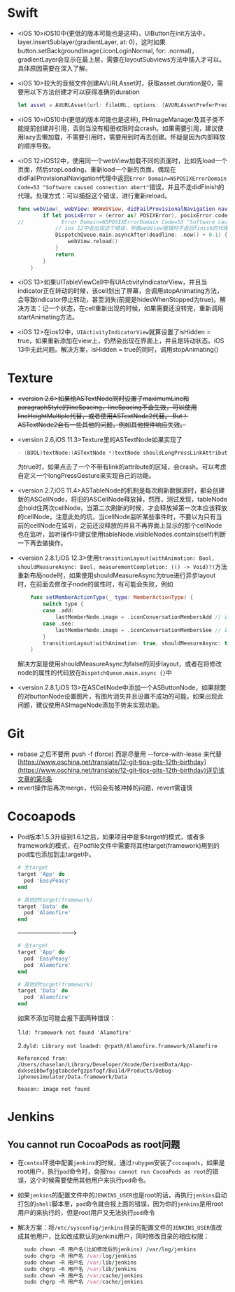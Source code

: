 # Swift

* <iOS 10>iOS10中(更低的版本可能也是这样)，UIButton在init方法中，layer.insertSublayer(gradientLayer, at: 0)，这时如果button.setBackgroundImage(.iconLoginNormal, for: .normal)，gradientLayer会显示在最上层，需要在layoutSubviews方法中插入才可以。具体原因需要在深入了解。

* <iOS 10>较大的音频文件创建AVURLAsset时，获取asset.duration是0，需要用以下方法创建才可以获得准确的duration

  ```swift
  let asset = AVURLAsset(url: fileURL, options: [AVURLAssetPreferPreciseDurationAndTimingKey: NSNumber(value: true)])
  ```

* <iOS 10>iOS10中(更低的版本可能也是这样), PHImageManager及其子类不能提前创建并引用，否则当没有相册权限时会crash。如果需要引用，建议使用lazy去懒加载，不需要引用时，需要用到时再去创建。怀疑是因为内部释放的顺序导致。

* <iOS 12>iOS12中，使用同一个webView加载不同的页面时，比如先load一个页面，然后stopLoading，重新load一个新的页面，偶现在didFailProvisionalNavigation代理中返回`Error Domain=NSPOSIXErrorDomain Code=53 "Software caused connection abort"`错误，并且不走didFinish的代理。处理方式：可以捕捉这个错误，进行重新reload。

  ```swift
  func webView(_ webView: WKWebView, didFailProvisionalNavigation navigation: WKNavigation!, withError error: Error) {
          if let posixError = (error as? POSIXError), posixError.code == .ECONNABORTED {
  //            Error Domain=NSPOSIXErrorDomain Code=53 "Software caused connection abort"
              // ios 12中会出现这个错误，导致webView报错时不返回finish的代理，导致UI一直转菊花中
              DispatchQueue.main.asyncAfter(deadline: .now() + 0.1) {
                  webView.reload()
              }
              return
          }
      }
  ```

* <iOS 13>如果UITableViewCell中有UIActivityIndicatorView，并且当indicator正在转动的时候，该cell划出了屏幕，会调用stopAnimating方法，会导致indicator停止转动，甚至消失(前提是hidesWhenStopped为true)。解决方法：记一个状态，在cell重新出现的时候，如果需要还没转完，重新调用startAnimating方法。

* <iOS 12>在ios12中，`UIActivityIndicatorView`就算设置了isHidden = true，如果重新添加在view上，仍然会出现在界面上，并且是转动状态。iOS 13中无此问题。解决方案，isHidden = true的同时，调用stopAnimating()

# Texture

* ~~<version 2.6>如果给ASTextNode同时设置了maximumLine和paragraphStyle的lineSpacing，lineSpacing不会生效，可以使用lineHeightMultiple代替，或者使用ASTextNode2代替。
  But！ASTextNode2会有一些其他的问题，例如其他控件响应失效。~~

* <version 2.6,iOS 11.3>Texture里的ASTextNode如果实现了

  ```swift
  - (BOOL)textNode:(ASTextNode *)textNode shouldLongPressLinkAttribute:(NSString *)attribute value:(id)value atPoint:(CGPoint)point;
  ```

  为true时，如果点击了一个不带有link的attribute的区域，会crash。可以考虑自定义一个longPressGesture来实现自己的功能。

* <version 2.7,iOS 11.4>ASTableNode的机制是每次刷新数据源时，都会创建新的ASCellNode，将旧的ASCellNode释放掉，然而，测试发现，tableNode会hold住两次cellNode，当第二次刷新的时候，才会释放掉第一次本应该释放的cellNode，注意此处的坑，当cellNode监听某些事件时，不要以为只有当前的cellNode在监听，之前还没释放的并且不再界面上显示的那个cellNode也在监听，监听操作中建议使用tableNode.visibleNodes.contains(self)判断一下再去做操作。

* <version 2.8.1,iOS 12.3>使用`transitionLayout(withAnimation: Bool, shouldMeasureAsync: Bool, measurementCompletion: (() -> Void)?)`方法重新布局node时，如果使用shouldMeasureAsync为true进行异步layout时，在前面去修改子node的属性时，有可能会失败，例如

  ```swift
      func setMemberActionType(_ type: MemberActionType) {
          switch type {
          case .add:
              lastMemberNode.image = .iconConversationMembersAdd // image的修改可能会失败
          case .see:
              lastMemberNode.image = .iconConversationMembersSee // image的修改可能会失败
          }
          transitionLayout(withAnimation: true, shouldMeasureAsync: true, measurementCompletion: nil)
      }
  ```

  解决方案是使用shouldMeasureAsync为false的同步layout，或者在将修改node的属性的代码放在`DispatchQueue.main.async {}`中
  
* <version 2.8.1,iOS 13>在ASCellNode中添加一个ASButtonNode，如果频繁的对buttonNode设置图片，有图片消失并且设置不成功的可能，如果出现此问题，建议使用ASImageNode添加手势来实现功能。

# Git

* rebase 之后不要用 push -f (force) 而是尽量用 --force-with-lease 来代替
  [https://www.oschina.net/translate/12-git-tips-gits-12th-birthday](https://www.oschina.net/translate/12-git-tips-gits-12th-birthday)详见该文章的第6条
* revert操作后再次merge，代码会有被冲掉的问题，revert需谨慎

# Cocoapods

* Pod版本1.5.3升级到1.6.1之后，如果项目中是多target的模式，或者多framework的模式，在Podfile文件中需要将其他target(framework)用到的pod库也添加到主target中。

  ```ruby
  # 主target
  target 'App' do
    pod 'EasyPeasy'
  end
  
  # 其他的target(framework)
  target 'Data' do
    pod 'Alamofire'
  end
  ```

  ——————————>

  ```ruby
  # 主target
  target 'App' do 
    pod 'EasyPeasy'
    pod 'Alamofire'
  end
  
  # 其他的target(framework)
  target 'Data' do
    pod 'Alamofire'
  end
  ```

  如果不添加可能会报下面两种错误：

  1.`ld: framework not found 'Alamofire'`

  2.`dyld: Library not loaded: @rpath/Alamofire.framework/Alamofire`

    `Referenced from: /Users/chaselan/Library/Developer/Xcode/DerivedData/App-dxkseibbwfgjgtabcdefgzpsfogf/Build/Products/Debug-iphonesimulator/Data.framework/Data`

   `Reason: image not found`
  
# Jenkins

## You cannot run CocoaPods as root问题

* 在`centos`环境中配置`jenkins`的时候，通过`rubygem`安装了`cocoapods`，如果是root用户，执行`pod`命令时，会报`You cannot run CocoaPods as root`的错误，这个时候需要使用其他用户来执行`pod`命令。
  
* 如果`jenkins`的配置文件中的`JENKINS_USER`也是root的话，再执行`jenkins`自动打包的`shell`脚本里，`pod`命令就会报上面的错误，因为你的`jenkins`是用root用户的来执行的，但是root用户又无法执行`pod`命令
  
* 解决方案：将`/etc/sysconfig/jenkins`目录的配置文件的`JENKINS_USER`值改成其他用户，比如改成默认的jenkins用户，同时修改目录的相应权限：
  
  ```ruby
    sudo chown -R 用户名(比如修改后的jenkins) /var/log/jenkins
    sudo chgrp -R 用户名 /var/log/jenkins
    sudo chown -R 用户名 /var/lib/jenkins 
    sudo chgrp -R 用户名 /var/lib/jenkins
    sudo chown -R 用户名 /var/cache/jenkins
    sudo chgrp -R 用户名 /var/cache/jenkins
  ```
  
    